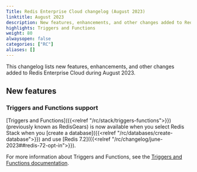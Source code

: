 ```yaml
---
Title: Redis Enterprise Cloud changelog (August 2023)
linktitle: August 2023
description: New features, enhancements, and other changes added to Redis Enterprise Cloud during August 2023.
highlights: Triggers and Functions
weight: 80
alwaysopen: false
categories: ["RC"]
aliases: []
---
```


This changelog lists new features, enhancements, and other changes added to Redis Enterprise Cloud during August 2023.

## New features

### Triggers and Functions support

[Triggers and Functions]({{<relref "/rc/stack/triggers-functions">}}) (previously known as RedisGears) is now available when you select Redis Stack when you [create a database]({{<relref "/rc/databases/create-database">}}) and use [Redis 7.2]({{<relref "/rc/changelog/june-2023##redis-72-opt-in">}}).

For more information about Triggers and Functions, see the [Triggers and Functions documentation](https://redis.io/docs/interact/programmability/triggers-and-functions).
